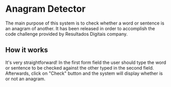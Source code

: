Anagram Detector   
===============

The main purpose of this system is to check whether a word or sentence is an anagram of another.
It has been released in order to accomplish the code challenge provided by Resultados Digitais company.

How it works
----------

It's very straightforward! In the first form field the user should type the word or sentence to be 
checked against the other typed in the second field. Afterwards, click on "Check" button and the system
will display whether is or not an anagram.